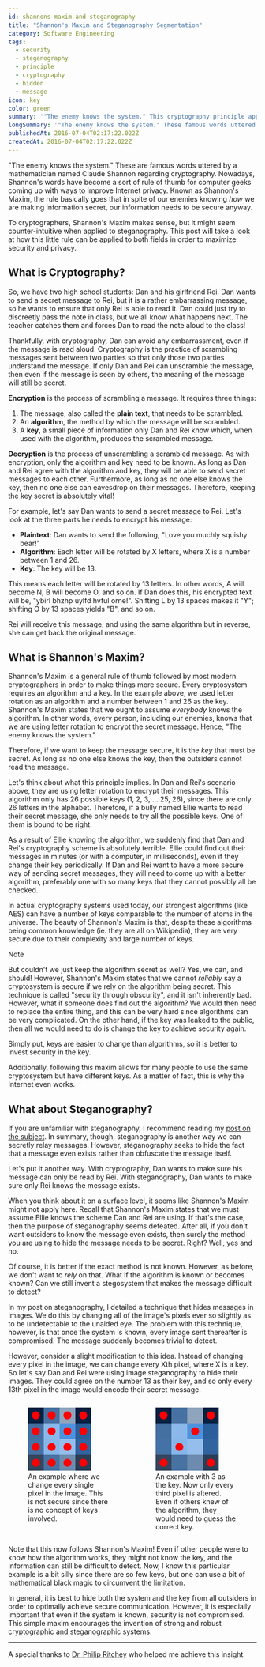 ```yaml
---
id: shannons-maxim-and-steganography
title: "Shannon's Maxim and Steganography Segmentation"
category: Software Engineering
tags:
  - security
  - steganography
  - principle
  - cryptography
  - hidden
  - message
icon: key
color: green
summary: '"The enemy knows the system." This cryptography principle applies to steganography as well'
longSummary: '"The enemy knows the system." These famous words uttered by mathematician Claude Shannon serve as a guiding principle for cryptography. It turns out the same principle applies to steganography as well.'
publishedAt: 2016-07-04T02:17:22.022Z
createdAt: 2016-07-04T02:17:22.022Z
---
```


"The enemy knows the system." These are famous words uttered by a mathematician named Claude Shannon regarding cryptography. Nowadays, Shannon's words have become a sort of rule of thumb for computer geeks coming up with ways to improve Internet privacy. Known as Shannon's Maxim, the rule basically goes that in spite of our enemies knowing _how_ we are making information secret, our information needs to be secure anyway.

To cryptographers, Shannon's Maxim makes sense, but it might seem counter-intuitive when applied to steganography. This post will take a look at how this little rule can be applied to both fields in order to maximize security and privacy.

## What is Cryptography?

So, we have two high school students: Dan and his girlfriend Rei. Dan wants to send a secret message to Rei, but it is a rather embarrassing message, so he wants to ensure that only Rei is able to read it. Dan could just try to discreetly pass the note in class, but we all know what happens next. The teacher catches them and forces Dan to read the note aloud to the class!

Thankfully, with cryptography, Dan can avoid any embarrassment, even if the message is read aloud. Cryptography is the practice of scrambling messages sent between two parties so that only those two parties understand the message. If only Dan and Rei can unscramble the message, then even if the message is seen by others, the meaning of the message will still be secret.

**Encryption** is the process of scrambling a message. It requires three things:

1. The message, also called the **plain text**, that needs to be scrambled.
2. An **algorithm**, the method by which the message will be scrambled.
3. A **key**, a small piece of information only Dan and Rei know which, when used with the algorithm, produces the scrambled message.

**Decryption** is the process of unscrambling a scrambled message. As with encryption, only the algorithm and key need to be known. As long as Dan and Rei agree with the algorithm and key, they will be able to send secret messages to each other. Furthermore, as long as no one else knows the key, then no one else can eavesdrop on their messages. Therefore, keeping the key secret is absolutely vital!

For example, let's say Dan wants to send a secret message to Rei. Let's look at the three parts he needs to encrypt his message:

* **Plaintext**: Dan wants to send the following, "Love you muchly squishy bear!"
* **Algorithm**: Each letter will be rotated by X letters, where X is a number between 1 and 26.
* **Key**: The key will be 13.

This means each letter will be rotated by 13 letters. In other words, A will become N, B will become O, and so on. If Dan does this, his encrypted text will be, "ybirl bhzhp uylfd hvful orne!". Shifting L by 13 spaces makes it "Y"; shifting O by 13 spaces yields "B", and so on.

Rei will receive this message, and using the same algorithm but in reverse, she can get back the original message.

## What is Shannon's Maxim?

Shannon's Maxim is a general rule of thumb followed by most modern cryptographers in order to make things more secure. Every cryptosystem requires an algorithm and a key. In the example above, we used letter rotation as an algorithm and a number between 1 and 26 as the key. Shannon's Maxim states that we ought to assume _everybody_ knows the algorithm. In other words, every person, including our enemies, knows that we are using letter rotation to encrypt the secret message. Hence, "The enemy knows the system."

Therefore, if we want to keep the message secure, it is the _key_ that must be secret. As long as no one else knows the key, then the outsiders cannot read the message.

Let's think about what this principle implies. In Dan and Rei's scenario above, they are using letter rotation to encrypt their messages. This algorithm only has 26 possible keys (1, 2, 3, … 25, 26), since there are only 26 letters in the alphabet. Therefore, if a bully named Ellie wants to read their secret message, she only needs to try all the possible keys. One of them is bound to be right.

As a result of Ellie knowing the algorithm, we suddenly find that Dan and Rei's cryptography scheme is absolutely terrible. Ellie could find out their messages in minutes (or with a computer, in milliseconds), even if they change their key periodically. If Dan and Rei want to have a more secure way of sending secret messages, they will need to come up with a better algorithm, preferably one with so many keys that they cannot possibly all be checked.

In actual cryptography systems used today, our strongest algorithms (like AES) can have a number of keys comparable to the number of atoms in the universe. The beauty of Shannon's Maxim is that, despite these algorithms being common knowledge (ie. they are all on Wikipedia), they are very secure due to their complexity and large number of keys.

> [!NOTE]
> But couldn't we just keep the algorithm secret as well? Yes, we can, and should! However, Shannon's Maxim states that we cannot _reliably_ say a cryptosystem is secure if we rely on the algorithm being secret. This technique is called "security through obscurity", and it isn't inherently bad. However, what if someone does find out the algorithm? We would then need to replace the entire thing, and this can be very hard since algorithms can be very complicated. On the other hand, if the key was leaked to the public, then all we would need to do is change the key to achieve security again.
> 
> Simply put, keys are easier to change than algorithms, so it is better to invest security in the key.
> 
> Additionally, following this maxim allows for many people to use the same cryptosystem but have different keys. As a matter of fact, this is why the Internet even works.

## What about Steganography?

If you are unfamiliar with steganography, I recommend reading my [post on the subject](/posts/steganography). In summary, though, steganography is another way we can secretly relay messages. However, steganography seeks to hide the fact that a message even exists rather than obfuscate the message itself.

Let's put it another way. With cryptography, Dan wants to make sure his message can only be read by Rei. With steganography, Dan wants to make sure only Rei knows the message exists.

When you think about it on a surface level, it seems like Shannon's Maxim might not apply here. Recall that Shannon's Maxim states that we must assume Ellie knows the scheme Dan and Rei are using. If that's the case, then the purpose of steganography seems defeated. After all, if you don't want outsiders to know the message even exists, then surely the method you are using to hide the message needs to be secret. Right? Well, yes and no.

Of course, it is better if the exact method is not known. However, as before, we don't want to _rely_ on that. What if the algorithm is known or becomes known? Can we still invent a stegosystem that makes the message difficult to detect?

In my post on steganography, I detailed a technique that hides messages in images. We do this by changing all of the image's pixels ever so slightly as to be undetectable to the unaided eye. The problem with this technique, however, is that once the system is known, every image sent thereafter is compromised. The message suddenly becomes trivial to detect.

However, consider a slight modification to this idea. Instead of changing every pixel in the image, we can change every Xth pixel, where X is a key. So let's say Dan and Rei were using image steganography to hide their images. They could agree on the number 13 as their key, and so only every 13th pixel in the image would encode their secret message.

<div style="display: grid; grid-template-columns: 1fr 1fr; gap: 1em;">
	<figure>
		<img src="./stego01.png" alt="An array of pixels, where each pixel is marked with a red dot." loading="lazy" width="128" height="128" />
		<figcaption>An example where we change every single pixel in the image. This is not secure since there is no concept of keys involved.</figcaption>
	</figure>
	<figure>
		<img src="./stego02.png" alt="An array of pixels, where every third pixel is marked with a red dot." loading="lazy" width="128" height="128" />
		<figcaption>An example with 3 as the key. Now only every third pixel is altered. Even if others knew of the algorithm, they would need to guess the correct key.</figcaption>
	</figure>
</div>

Note that this now follows Shannon's Maxim! Even if other people were to know how the algorithm works, they might not know the key, and the information can still be difficult to detect. Now, I know this particular example is a bit silly since there are so few keys, but one can use a bit of mathematical black magic to circumvent the limitation.

In general, it is best to hide both the system and the key from all outsiders in order to optimally achieve secure communication. However, it is especially important that even if the system is known, security is not compromised. This simple maxim encourages the invention of strong and robust cryptographic and steganographic systems.

-----------

A special thanks to [Dr. Philip Ritchey](http://faculty.cse.tamu.edu/ritchey/) who helped me achieve this insight.
